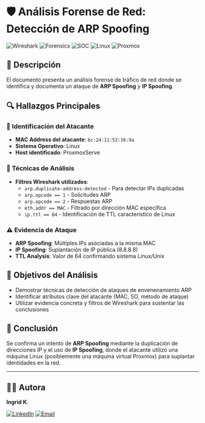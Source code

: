 # 🛡️ Análisis Forense de Red: Detección de ARP Spoofing

![Wireshark](https://img.shields.io/badge/Wireshark-2A0?style=for-the-badge&logo=wireshark&logoColor=white)
![Forensics](https://img.shields.io/badge/Network-Forensics-blue?style=for-the-badge)
![SOC](https://img.shields.io/badge/SOC-Analyst-red?style=for-the-badge)
![Linux](https://img.shields.io/badge/Linux-FCC624?style=for-the-badge&logo=linux&logoColor=black)
![Proxmox](https://img.shields.io/badge/Proxmox-E57000?style=for-the-badge&logo=proxmox&logoColor=white)

## 📄 Descripción

El documento presenta un análisis forense de tráfico de red donde se identifica y documenta un ataque de **ARP Spoofing** y **IP Spoofing**.

## 🔍 Hallazgos Principales

### 🎯 Identificación del Atacante
- **MAC Address del atacante**: `bc:24:11:52:16:9a`
- **Sistema Operativo**: Linux
- **Host identificado**: ProxmoxServe

### 🔧 Técnicas de Análisis
- **Filtros Wireshark utilizados**:
  - `arp.duplicate-address-detected` - Para detectar IPs duplicadas
  - `arp.opcode == 1` - Solicitudes ARP
  - `arp.opcode == 2` - Respuestas ARP  
  - `eth.addr == MAC` - Filtrado por dirección MAC específica
  - `ip.ttl == 64` - Identificación de TTL característico de Linux

### ⚠️ Evidencia de Ataque
- **ARP Spoofing**: Múltiples IPs asociadas a la misma MAC
- **IP Spoofing**: Suplantación de IP pública (8.8.8.8)
- **TTL Analysis**: Valor de 64 confirmando sistema Linux/Unix

## 🎯 Objetivos del Análisis

- Demostrar técnicas de detección de ataques de envenenamiento ARP
- Identificar atributos clave del atacante (MAC, SO, método de ataque)
- Utilizar evidencia concreta y filtros de Wireshark para sustentar las conclusiones

## 📌 Conclusión

Se confirma un intento de **ARP Spoofing** mediante la duplicación de direcciones IP y el uso de **IP Spoofing**, donde el atacante utilizó una máquina Linux (posiblemente una máquina virtual Proxmox) para suplantar identidades en la red.

---

## 👩‍💻 Autora

**Ingrid K.**  

[![LinkedIn](https://img.shields.io/badge/LinkedIn-0A66C2?style=for-the-badge&logo=linkedin&logoColor=white)](https://linkedin.com/in/ingrid-k)
[![Email](https://img.shields.io/badge/Email-D14836?style=for-the-badge&logo=gmail&logoColor=white)](mailto:ingridkaufmannok@gmail.com)

